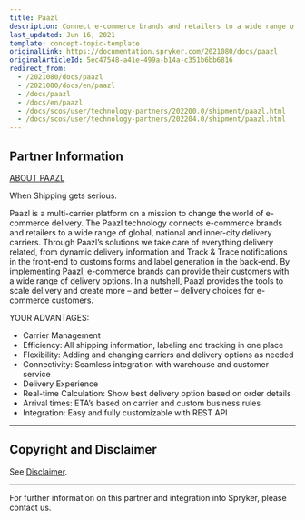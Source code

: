 ```yaml
---
title: Paazl
description: Connect e-commerce brands and retailers to a wide range of global, national and inner-city delivery carriers by integrating Paazl intot he Spryker-based shop.
last_updated: Jun 16, 2021
template: concept-topic-template
originalLink: https://documentation.spryker.com/2021080/docs/paazl
originalArticleId: 5ec47548-a41e-499a-b14a-c351b6bb6816
redirect_from:
  - /2021080/docs/paazl
  - /2021080/docs/en/paazl
  - /docs/paazl
  - /docs/en/paazl
  - /docs/scos/user/technology-partners/202200.0/shipment/paazl.html
  - /docs/scos/user/technology-partners/202204.0/shipment/paazl.html  
---
```


## Partner Information

[ABOUT PAAZL](https://paazl.com/)

When Shipping gets serious.

Paazl is a multi-carrier platform on a mission to change the world of e-commerce delivery. The Paazl technology connects e-commerce brands and retailers to a wide range of global, national and inner-city delivery carriers.
Through Paazl’s solutions we take care of everything delivery related, from dynamic delivery information and Track & Trace notifications in the front-end to customs forms and label generation in the back-end. By implementing Paazl, e-commerce brands can provide their customers with a wide range of delivery options.
In a nutshell, Paazl provides the tools to scale delivery and create more – and better – delivery choices for e-commerce customers.

YOUR ADVANTAGES:

* Carrier Management
* Efficiency: All shipping information, labeling and tracking in one place
* Flexibility: Adding and changing carriers and delivery options as needed
* Connectivity: Seamless integration with warehouse and customer service
* Delivery Experience
* Real-time Calculation: Show best delivery option based on order details
* Arrival times: ETA’s based on carrier and custom business rules
* Integration: Easy and fully customizable with REST API

---

## Copyright and Disclaimer

See [Disclaimer](https://github.com/spryker/spryker-documentation).

---
For further information on this partner and integration into Spryker, please contact us.

<div class="hubspot-form js-hubspot-form" data-portal-id="2770802" data-form-id="163e11fb-e833-4638-86ae-a2ca4b929a41" id="hubspot-1"></div>
